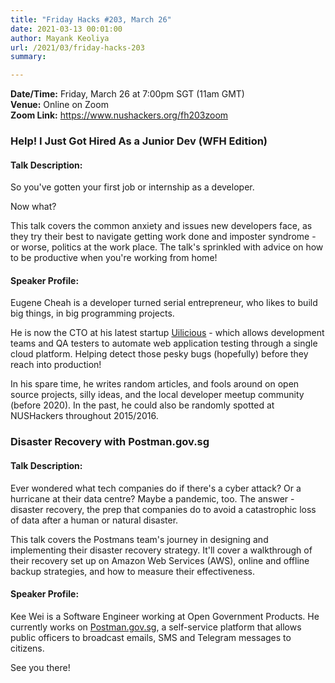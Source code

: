 ```yaml
---
title: "Friday Hacks #203, March 26"
date: 2021-03-13 00:01:00
author: Mayank Keoliya
url: /2021/03/friday-hacks-203
summary:

---
```


**Date/Time:** Friday, March 26 at 7:00pm SGT (11am GMT) <br />
**Venue:** Online on Zoom<br />
**Zoom Link:** <https://www.nushackers.org/fh203zoom>

### Help! I Just Got Hired As a Junior Dev (WFH Edition)

#### Talk Description:
So you've gotten your first job or internship as a developer.

Now what?

This talk covers the common anxiety and issues new developers face, as they try their best to navigate getting work done and imposter syndrome - or worse, politics at the work place. The talk's sprinkled with advice on how to be productive when you're working from home!

#### Speaker Profile:

Eugene Cheah is a developer turned serial entrepreneur, who likes to build big things, in big programming projects.

He is now the CTO at his latest startup [Uilicious](https://uilicious.com/) - which allows development teams and QA testers to automate web application testing through a single cloud platform. Helping detect those pesky bugs (hopefully) before they reach into production!

In his spare time, he writes random articles, and fools around on open source projects, silly ideas, and the local developer meetup community (before 2020). In the past, he could also be randomly spotted at NUSHackers throughout 2015/2016.

### Disaster Recovery with Postman.gov.sg

#### Talk Description:

Ever wondered what tech companies do if there's a cyber attack? Or a hurricane at their data centre? Maybe a pandemic, too. The answer - disaster recovery, the prep that companies do to avoid a catastrophic loss of data after a human or natural disaster.

This talk covers the Postmans team's journey in designing and implementing their disaster recovery strategy. It'll cover a walkthrough of their recovery set up on Amazon Web Services (AWS), online and offline backup strategies, and how to measure their effectiveness.

#### Speaker Profile:

Kee Wei is a Software Engineer working at Open Government Products. He currently works on [Postman.gov.sg](https://postman.gov.sg/), a self-service platform that allows public officers to broadcast emails, SMS and Telegram messages to citizens.

See you there!
